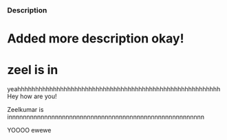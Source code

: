 ### Description

# Added more description okay!

# zeel is in

yeahhhhhhhhhhhhhhhhhhhhhhhhhhhhhhhhhhhhhhhhhhhhhhhhhhhhhhhhh
Hey how are you!

Zeelkumar is innnnnnnnnnnnnnnnnnnnnnnnnnnnnnnnnnnnnnnnnnnnnnnnnnnnnnn

YOOOO
ewewe
